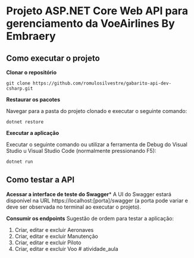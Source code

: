 # Projeto ASP.NET Core Web API para gerenciamento da VoeAirlines By Embraery

## Como executar o projeto

**Clonar o repositório**
```
git clone https://github.com/romulosilvestre/gabarito-api-dev-csharp.git
```

**Restaurar os pacotes**

Navegar para a pasta do projeto clonado e executar o seguinte comando:

```
dotnet restore
```

**Executar a aplicação**

Executar o seguinte comando ou utilizar a ferramenta de Debug do Visual Studio u Visual Studio Code (normalmente pressionando F5):
```
dotnet run
```

## Como testar a API

**Acessar a interface de teste do Swagger***
A UI do Swagger estará disponível na URL https://localhost:[porta]/swagger (a porta pode variar e deve ser observada no terminal ao executar o projeto).

**Consumir os endpoints**
Sugestão de ordem para testar a aplicação:

1) Criar, editar e excluir Aeronaves
2) Criar, editar e excluir Manutenção
3) Criar, editar e excluir Piloto
4) Criar, editar e excluir Voo
#   a t i v i d a d e _ a u l a  
 